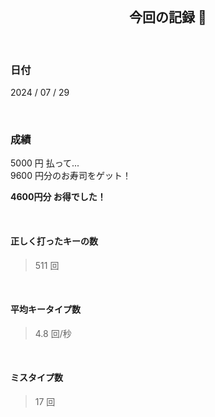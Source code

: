 <div align="center">
    <br>
    <h2>今回の記録 🍵</h2>
    <br>
</div>

### 日付

2024 / 07 / 29

<br>

### 成績

5000 円 払って...  
9600 円分のお寿司をゲット！

**4600円分 お得でした！**

<br>

#### 正しく打ったキーの数

> 511 回

<br>

#### 平均キータイプ数

> 4.8 回/秒

<br>

#### ミスタイプ数

> 17 回

<br>
